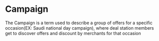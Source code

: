# Campaign

The Campaign is a term used to describe a group of offers for a specific occasion(EX: Saudi national day campaign), where deal station members get to discover offers and discount by merchants for that occasion &#x20;
